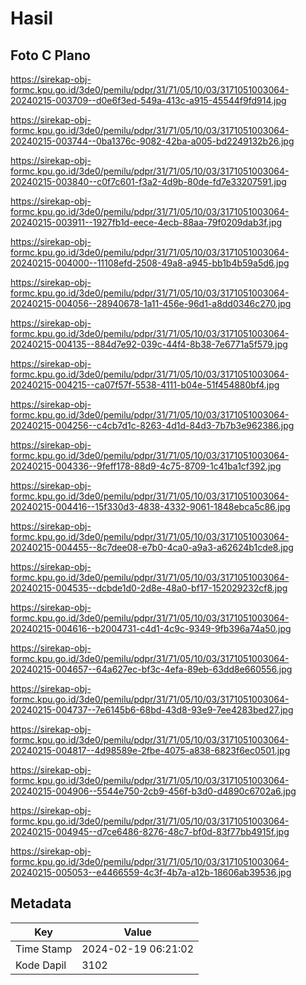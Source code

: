 # Hasil

## Foto C Plano

https://sirekap-obj-formc.kpu.go.id/3de0/pemilu/pdpr/31/71/05/10/03/3171051003064-20240215-003709--d0e6f3ed-549a-413c-a915-45544f9fd914.jpg

https://sirekap-obj-formc.kpu.go.id/3de0/pemilu/pdpr/31/71/05/10/03/3171051003064-20240215-003744--0ba1376c-9082-42ba-a005-bd2249132b26.jpg

https://sirekap-obj-formc.kpu.go.id/3de0/pemilu/pdpr/31/71/05/10/03/3171051003064-20240215-003840--c0f7c601-f3a2-4d9b-80de-fd7e33207591.jpg

https://sirekap-obj-formc.kpu.go.id/3de0/pemilu/pdpr/31/71/05/10/03/3171051003064-20240215-003911--1927fb1d-eece-4ecb-88aa-79f0209dab3f.jpg

https://sirekap-obj-formc.kpu.go.id/3de0/pemilu/pdpr/31/71/05/10/03/3171051003064-20240215-004000--11108efd-2508-49a8-a945-bb1b4b59a5d6.jpg

https://sirekap-obj-formc.kpu.go.id/3de0/pemilu/pdpr/31/71/05/10/03/3171051003064-20240215-004056--28940678-1a11-456e-96d1-a8dd0346c270.jpg

https://sirekap-obj-formc.kpu.go.id/3de0/pemilu/pdpr/31/71/05/10/03/3171051003064-20240215-004135--884d7e92-039c-44f4-8b38-7e6771a5f579.jpg

https://sirekap-obj-formc.kpu.go.id/3de0/pemilu/pdpr/31/71/05/10/03/3171051003064-20240215-004215--ca07f57f-5538-4111-b04e-51f454880bf4.jpg

https://sirekap-obj-formc.kpu.go.id/3de0/pemilu/pdpr/31/71/05/10/03/3171051003064-20240215-004256--c4cb7d1c-8263-4d1d-84d3-7b7b3e962386.jpg

https://sirekap-obj-formc.kpu.go.id/3de0/pemilu/pdpr/31/71/05/10/03/3171051003064-20240215-004336--9feff178-88d9-4c75-8709-1c41ba1cf392.jpg

https://sirekap-obj-formc.kpu.go.id/3de0/pemilu/pdpr/31/71/05/10/03/3171051003064-20240215-004416--15f330d3-4838-4332-9061-1848ebca5c86.jpg

https://sirekap-obj-formc.kpu.go.id/3de0/pemilu/pdpr/31/71/05/10/03/3171051003064-20240215-004455--8c7dee08-e7b0-4ca0-a9a3-a62624b1cde8.jpg

https://sirekap-obj-formc.kpu.go.id/3de0/pemilu/pdpr/31/71/05/10/03/3171051003064-20240215-004535--dcbde1d0-2d8e-48a0-bf17-152029232cf8.jpg

https://sirekap-obj-formc.kpu.go.id/3de0/pemilu/pdpr/31/71/05/10/03/3171051003064-20240215-004616--b2004731-c4d1-4c9c-9349-9fb396a74a50.jpg

https://sirekap-obj-formc.kpu.go.id/3de0/pemilu/pdpr/31/71/05/10/03/3171051003064-20240215-004657--64a627ec-bf3c-4efa-89eb-63dd8e660556.jpg

https://sirekap-obj-formc.kpu.go.id/3de0/pemilu/pdpr/31/71/05/10/03/3171051003064-20240215-004737--7e6145b6-68bd-43d8-93e9-7ee4283bed27.jpg

https://sirekap-obj-formc.kpu.go.id/3de0/pemilu/pdpr/31/71/05/10/03/3171051003064-20240215-004817--4d98589e-2fbe-4075-a838-6823f6ec0501.jpg

https://sirekap-obj-formc.kpu.go.id/3de0/pemilu/pdpr/31/71/05/10/03/3171051003064-20240215-004906--5544e750-2cb9-456f-b3d0-d4890c6702a6.jpg

https://sirekap-obj-formc.kpu.go.id/3de0/pemilu/pdpr/31/71/05/10/03/3171051003064-20240215-004945--d7ce6486-8276-48c7-bf0d-83f77bb4915f.jpg

https://sirekap-obj-formc.kpu.go.id/3de0/pemilu/pdpr/31/71/05/10/03/3171051003064-20240215-005053--e4466559-4c3f-4b7a-a12b-18606ab39536.jpg


## Metadata

| Key        | Value               |
| ---------- | ------------------- |
| Time Stamp | 2024-02-19 06:21:02 |
| Kode Dapil | 3102                |



